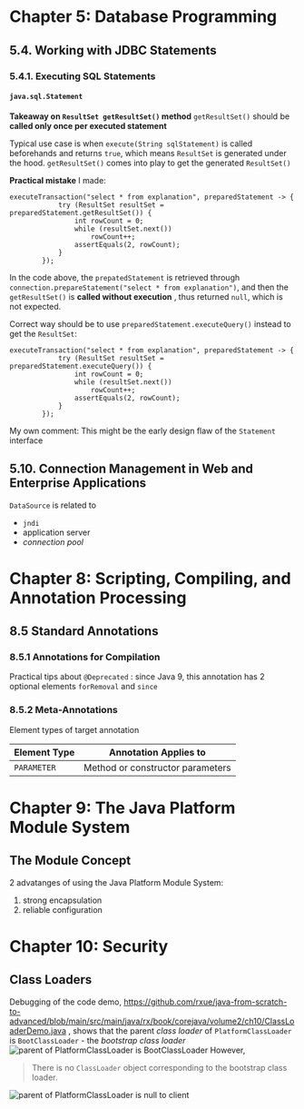# Chapter 5: Database Programming
## 5.4. Working with JDBC Statements
### 5.4.1. Executing SQL Statements
#### `java.sql.Statement`
**Takeaway on `ResultSet getResultSet()` method**
`getResultSet()` should be **called only once per executed statement**

Typical use case is when `execute(String sqlStatement)` is called beforehands and returns `true`, which means `ResultSet` is generated under the hood. `getResultSet()` comes into play to get the generated `ResultSet()`

**Practical mistake** I made:

```
executeTransaction("select * from explanation", preparedStatement -> {
            try (ResultSet resultSet = preparedStatement.getResultSet()) {
                int rowCount = 0;
                while (resultSet.next())
                    rowCount++;
                assertEquals(2, rowCount);
            }
        });
```
In the code above, the `prepatedStatement` is retrieved through `connection.prepareStatement("select * from explanation")`, and then the `getResultSet()` is **called without execution** , thus returned `null`, which is not expected.

Correct way should be to use `preparedStatement.executeQuery()` instead to get the `ResultSet`:

```
executeTransaction("select * from explanation", preparedStatement -> {
            try (ResultSet resultSet = preparedStatement.executeQuery()) {
                int rowCount = 0;
                while (resultSet.next())
                    rowCount++;
                assertEquals(2, rowCount);
            }
        });
```

My own comment: This might be the early design flaw of the `Statement` interface

## 5.10. Connection Management in Web and Enterprise Applications
`DataSource` is related to

 * `jndi`
 * application server
 * *connection pool*

# Chapter 8: Scripting, Compiling, and Annotation Processing
## 8.5 Standard Annotations
### 8.5.1 Annotations for Compilation
Practical tips about `@Deprecated` : since Java 9, this annotation has 2 optional elements `forRemoval` and `since`

### 8.5.2 Meta-Annotations
Element types of target annotation

Element Type  | Annotation Applies to
--------------|--------------------------
`PARAMETER`   | Method or constructor parameters

# Chapter 9: The Java Platform Module System
## The Module Concept
2 advatanges of using the Java Platform Module System:

1. strong encapsulation
2. reliable configuration

# Chapter 10: Security
## Class Loaders
Debugging of the code demo, https://github.com/rxue/java-from-scratch-to-advanced/blob/main/src/main/java/rx/book/corejava/volume2/ch10/ClassLoaderDemo.java , shows that the parent *class loader* of `PlatformClassLoader` is `BootClassLoader` - the *bootstrap class loader*
![parent of PlatformClassLoader is BootClassLoader](https://user-images.githubusercontent.com/3033388/265276131-9679ad16-ddaa-492c-a8b6-ace581a47399.png)
However, 

> There is no `ClassLoader` object corresponding to the bootstrap class loader.

![parent of PlatformClassLoader is null to client](https://user-images.githubusercontent.com/3033388/265276144-e4e11a05-cbee-4552-8d77-88317a3b18ab.png)

